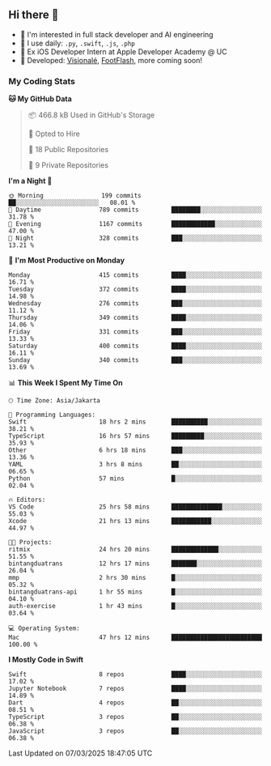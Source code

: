 ## Hi there 👋

- 🤖 I'm interested in full stack developer and AI engineering
- 🌱 I use daily: `.py`, `.swift`, `.js`, `.php`
- 🍎 Ex iOS Developer Intern at Apple Developer Academy @ UC
- 🔨 Developed: [Visionalé](https://apps.apple.com/id/app/visional%C3%A9/id6737191146), [FootFlash](https://apps.apple.com/id/app/footflash/id6550905078), more coming soon!

### My Coding Stats

<!--START_SECTION:waka-->
**🐱 My GitHub Data** 

> 📦 466.8 kB Used in GitHub's Storage 
 > 
> 💼 Opted to Hire
 > 
> 📜 18 Public Repositories 
 > 
> 🔑 9 Private Repositories 
 > 
**I'm a Night 🦉** 

```text
🌞 Morning                199 commits         ██░░░░░░░░░░░░░░░░░░░░░░░   08.01 % 
🌆 Daytime                789 commits         ████████░░░░░░░░░░░░░░░░░   31.78 % 
🌃 Evening                1167 commits        ████████████░░░░░░░░░░░░░   47.00 % 
🌙 Night                  328 commits         ███░░░░░░░░░░░░░░░░░░░░░░   13.21 % 
```
📅 **I'm Most Productive on Monday** 

```text
Monday                   415 commits         ████░░░░░░░░░░░░░░░░░░░░░   16.71 % 
Tuesday                  372 commits         ████░░░░░░░░░░░░░░░░░░░░░   14.98 % 
Wednesday                276 commits         ███░░░░░░░░░░░░░░░░░░░░░░   11.12 % 
Thursday                 349 commits         ████░░░░░░░░░░░░░░░░░░░░░   14.06 % 
Friday                   331 commits         ███░░░░░░░░░░░░░░░░░░░░░░   13.33 % 
Saturday                 400 commits         ████░░░░░░░░░░░░░░░░░░░░░   16.11 % 
Sunday                   340 commits         ███░░░░░░░░░░░░░░░░░░░░░░   13.69 % 
```


📊 **This Week I Spent My Time On** 

```text
🕑︎ Time Zone: Asia/Jakarta

💬 Programming Languages: 
Swift                    18 hrs 2 mins       ██████████░░░░░░░░░░░░░░░   38.21 % 
TypeScript               16 hrs 57 mins      █████████░░░░░░░░░░░░░░░░   35.93 % 
Other                    6 hrs 18 mins       ███░░░░░░░░░░░░░░░░░░░░░░   13.36 % 
YAML                     3 hrs 8 mins        ██░░░░░░░░░░░░░░░░░░░░░░░   06.65 % 
Python                   57 mins             █░░░░░░░░░░░░░░░░░░░░░░░░   02.04 % 

🔥 Editors: 
VS Code                  25 hrs 58 mins      ██████████████░░░░░░░░░░░   55.03 % 
Xcode                    21 hrs 13 mins      ███████████░░░░░░░░░░░░░░   44.97 % 

🐱‍💻 Projects: 
ritmix                   24 hrs 20 mins      █████████████░░░░░░░░░░░░   51.55 % 
bintangduatrans          12 hrs 17 mins      ███████░░░░░░░░░░░░░░░░░░   26.04 % 
mmp                      2 hrs 30 mins       █░░░░░░░░░░░░░░░░░░░░░░░░   05.32 % 
bintangduatrans-api      1 hr 55 mins        █░░░░░░░░░░░░░░░░░░░░░░░░   04.10 % 
auth-exercise            1 hr 43 mins        █░░░░░░░░░░░░░░░░░░░░░░░░   03.64 % 

💻 Operating System: 
Mac                      47 hrs 12 mins      █████████████████████████   100.00 % 
```

**I Mostly Code in Swift** 

```text
Swift                    8 repos             ████░░░░░░░░░░░░░░░░░░░░░   17.02 % 
Jupyter Notebook         7 repos             ████░░░░░░░░░░░░░░░░░░░░░   14.89 % 
Dart                     4 repos             ██░░░░░░░░░░░░░░░░░░░░░░░   08.51 % 
TypeScript               3 repos             ██░░░░░░░░░░░░░░░░░░░░░░░   06.38 % 
JavaScript               3 repos             ██░░░░░░░░░░░░░░░░░░░░░░░   06.38 % 
```




 Last Updated on 07/03/2025 18:47:05 UTC
<!--END_SECTION:waka-->

<!--
**nico-samuelson/nico-samuelson** is a ✨ _special_ ✨ repository because its `README.md` (this file) appears on your GitHub profile.

Here are some ideas to get you started:

- 🔭 I’m currently working on ...
- 🌱 I’m currently learning ...
- 👯 I’m looking to collaborate on ...
- 🤔 I’m looking for help with ...
- 💬 Ask me about ...
- 📫 How to reach me: ...
- 😄 Pronouns: ...
- ⚡ Fun fact: ...
-->
